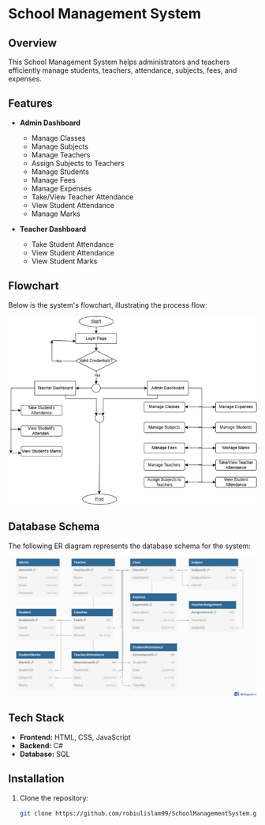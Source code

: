# School Management System

## Overview
This School Management System helps administrators and teachers efficiently manage students, teachers, attendance, subjects, fees, and expenses. 

## Features
- **Admin Dashboard**
  - Manage Classes
  - Manage Subjects
  - Manage Teachers
  - Assign Subjects to Teachers
  - Manage Students
  - Manage Fees
  - Manage Expenses
  - Take/View Teacher Attendance
  - View Student Attendance
  - Manage Marks

- **Teacher Dashboard**
  - Take Student Attendance
  - View Student Attendance
  - View Student Marks

## Flowchart
Below is the system's flowchart, illustrating the process flow:

![Flowchart]( https://github.com/robiulislam99/SchoolManagementSystem/blob/master/SchoolManagementSystem/Image/School%20Management%20System%20Flowchart.png)

## Database Schema
The following ER diagram represents the database schema for the system:

![Database Schema]( https://github.com/robiulislam99/SchoolManagementSystem/blob/master/SchoolManagementSystem/Image/dbms%202.jpg)

## Tech Stack
- **Frontend:** HTML, CSS, JavaScript
- **Backend:** C#
- **Database:** SQL

## Installation
1. Clone the repository:
   ```sh
   git clone https://github.com/robiulislam99/SchoolManagementSystem.git

